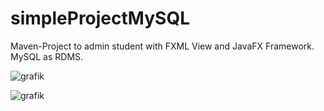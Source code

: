 # simpleProjectMySQL

Maven-Project to admin student with FXML View and JavaFX Framework. MySQL as RDMS.


![grafik](https://user-images.githubusercontent.com/75083505/109386139-09b55280-78f9-11eb-88b6-65ef23660fcf.png)


![grafik](https://user-images.githubusercontent.com/75083505/109386152-1639ab00-78f9-11eb-8e8c-7eef3cf76bbf.png)

